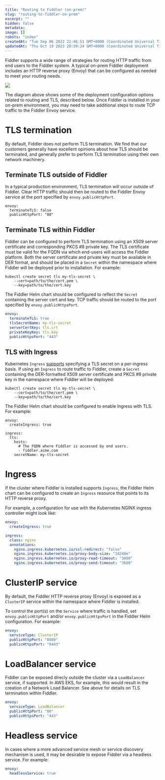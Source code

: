 ```yaml
---
title: "Routing to Fiddler (on-prem)"
slug: "routing-to-fiddler-on-prem"
excerpt: ""
hidden: false
metadata: 
image: []
robots: "index"
createdAt: "Tue Sep 06 2022 21:46:51 GMT+0000 (Coordinated Universal Time)"
updatedAt: "Thu Oct 19 2023 20:59:24 GMT+0000 (Coordinated Universal Time)"
---
```

Fiddler supports a wide range of strategies for routing HTTP traffic from end users to the Fiddler system. A typical on-prem Fiddler deployment includes an HTTP reverse proxy (Envoy) that can be configured as needed to meet your routing needs.

![](https://files.readme.io/fd4b216-image.png)

The diagram above shows some of the deployment configuration options related to routing and TLS, described below. Once Fiddler is installed in your on-prem environment, you may need to take  additional steps to route TCP traffic to the Fiddler Envoy service.

# TLS termination

By default, Fiddler does not perform TLS termination. We find that our customers generally have excellent opinions about how TLS should be terminated, and generally prefer to perform TLS termination using their own network machinery.

## Terminate TLS outside of Fiddler

In a typical production environment, TLS termination will occur outside of Fiddler. Clear HTTP traffic should then be routed to the Fiddler Envoy service at the port specified by `envoy.publicHttpPort`. 

```
envoy:
  terminateTLS: false
  publicHttpPort: "80"
```

## Terminate TLS within Fiddler

Fiddler can be configured to perform TLS termination using an X509 server certificate and corresponding PKCS #8 private key. The TLS certificate must be valid for the FQDN via which end-users will access the Fiddler platform. Both the server certificate and private key must be available in DER format, and should be placed in a `Secret` within the namespace where Fiddler will be deployed prior to installation. For example:

```
kubectl create secret tls my-tls-secret \
    --cert=path/to/the/cert.pem \
    --key=path/to/the/cert.key
```



The Fiddler Helm chart should be configured to reflect the `Secret` containing the server cert and key. TCP traffic should be routed to the port specified by `envoy.publicHttpsPort`.

```yaml
envoy:
  terminateTLS: true
  tlsSecretName: my-tls-secret
  serverCertKey: tls.crt
  privateKeyKey: tls.key
  publicHttpsPort: "443"
```



## TLS with Ingress

Kubernetes `Ingress` [supports](https://kubernetes.io/docs/concepts/services-networking/ingress/#tls) specifying a TLS secret on a per-ingress basis. If using an `Ingress` to route traffic to Fiddler, create a `Secret` containing the DER-formatted X509 server certificate and PKCS #8 private key in the namespace where Fiddler will be deployed:

```
kubectl create secret tls my-tls-secret \
    --cert=path/to/the/cert.pem \
    --key=path/to/the/cert.key
```



The Fiddler Helm chart should be configured to enable Ingress with TLS. For example:

```
envoy:
  createIngress: true

ingress:
  tls:
    hosts:
      # The FQDN where Fiddler is accessed by end users.
      - fiddler.acme.com
    secretName: my-tls-secret
```



# Ingress

If the cluster where Fiddler is installed supports `Ingress`, the Fiddler Helm chart can be configured to create an `Ingress` resource that points to its HTTP reverse proxy.

For example, a configuration for use with the Kubernetes NGINX ingress controller might look like:

```yaml
envoy:
  createIngress: true

ingress:
  class: nginx
  annotations:
    nginx.ingress.kubernetes.io/ssl-redirect: "false"
    nginx.ingress.kubernetes.io/proxy-body-size: "10240m"
    nginx.ingress.kubernetes.io/proxy-read-timeout: "3600"
    nginx.ingress.kubernetes.io/proxy-send-timeout: "3600"
```



# ClusterIP service

By default, the Fiddler HTTP reverse proxy (Envoy) is exposed as a `ClusterIP` service within the namespace where Fiddler is installed.

To control the port(s) on the `Service` where traffic is handled, set `envoy.publicHttpPort` and/or `envoy.publicHttpsPort` in the Fiddler Helm configuration. For example:

```yaml
envoy:
  serviceType: ClusterIP
  publicHttpPort: "8080"
  publicHttpsPort: "8443"
```



# LoadBalancer service

Fiddler can be exposed direcly outside the cluster via a `LoadBalancer` service, if supported. In AWS EKS, for example, this would result in the creation of a Network Load Balancer. See above for details on TLS termination within Fiddler.

```yaml
envoy:
  serviceType: LoadBalancer
  publicHttpPort: "80"
  publicHttpsPort: "443"
```



# Headless service

In cases where a more advanced service mesh or service discovery mechanism is used, it may be desirable to expose Fiddler via a headless service. For example:

```yaml
envoy:
  headlessService: true
```